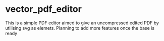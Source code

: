 # vector_pdf_editor
This is a simple PDF editor aimed to give an uncompressed edited PDF by utilising svg as elemets. Planning to add more features once the base is ready
